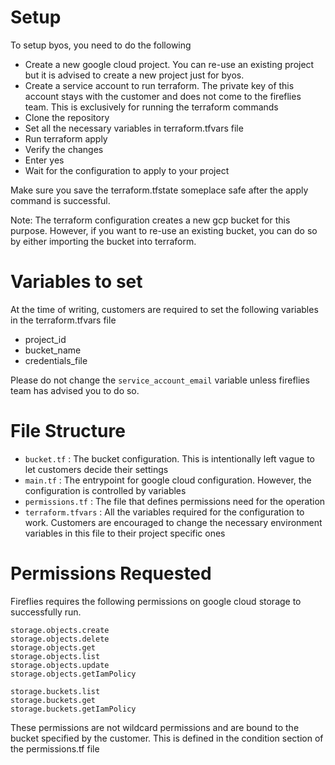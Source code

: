 # Setup

To setup byos, you need to do the following

- Create a new google cloud project. You can re-use an existing project but it is advised to create a new project just for byos.
- Create a service account to run terraform. The private key of this account stays with the customer and does not come to the fireflies team. This is exclusively for running the terraform commands
- Clone the repository
- Set all the necessary variables in terraform.tfvars file
- Run terraform apply
- Verify the changes
- Enter yes
- Wait for the configuration to apply to your project

Make sure you save the terraform.tfstate someplace safe after the apply command is successful. 

Note: The terraform configuration creates a new gcp bucket for this purpose. However, if you want to re-use an existing bucket, you can do so by either importing the bucket into terraform. 


# Variables to set

At the time of writing, customers are required to set the following variables in the terraform.tfvars file

- project_id
- bucket_name 
- credentials_file 

Please do not change the `service_account_email` variable unless fireflies team has advised you to do so. 

# File Structure

- `bucket.tf` : The bucket configuration. This is intentionally left vague to let customers decide their settings  
- `main.tf` : The entrypoint for google cloud configuration. However, the configuration is controlled by variables  
- `permissions.tf` : The file that defines permissions need for the operation  
- `terraform.tfvars` : All the variables required for the configuration to work. Customers are encouraged to change the necessary environment variables in this file to their project specific ones  


# Permissions Requested

Fireflies requires the following permissions on google cloud storage to successfully run. 

```
storage.objects.create
storage.objects.delete
storage.objects.get
storage.objects.list
storage.objects.update
storage.objects.getIamPolicy

storage.buckets.list
storage.buckets.get
storage.buckets.getIamPolicy
```

These permissions are not wildcard permissions and are bound to the bucket specified by the customer.  This is defined in the condition section of the permissions.tf file



